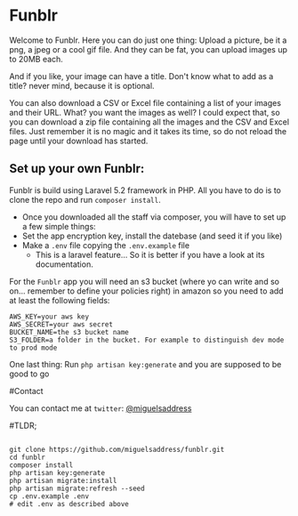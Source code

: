# Funblr

Welcome to Funblr. Here you can do just one thing: Upload a picture, be it a png, a jpeg or a cool gif file.
And they can be fat, you can upload images up to 20MB each.

And if you like, your image can have a title. Don't know what to add as a title? never mind, because it is optional.

You can also download a CSV or Excel file containing a list of your images and their URL. 
What? you want the images as well? I could expect that, so you can download a zip file containing all the images and the CSV and Excel files.
Just remember it is no magic and it takes its time, so do not reload the page until your download has started.

Set up your own Funblr:
----

Funblr is build using Laravel 5.2 framework in PHP. All you have to do is to clone the repo and run `composer install`.
* Once you downloaded all the staff via composer, you will have to set up a few simple things:
* Set the app encryption key, install the datebase (and seed it if you like)
* Make a `.env` file copying the `.env.example` file
  - This is a laravel feature... So it is better if you have a look at its documentation. 

For the `Funblr` app you will need an s3 bucket (where yo can write and so on... remember to define your policies right) in amazon so you need to add at least the following fields:

````
AWS_KEY=your aws key
AWS_SECRET=your aws secret
BUCKET_NAME=the s3 bucket name
S3_FOLDER=a folder in the bucket. For example to distinguish dev mode to prod mode

````

One last thing: Run `php artisan key:generate` and you are supposed to be good to go

#Contact

You can contact me at `twitter`: [@miguelsaddress](http://twitter.com/miguelsaddress)

#TLDR;

````

git clone https://github.com/miguelsaddress/funblr.git
cd funblr
composer install
php artisan key:generate
php artisan migrate:install
php artisan migrate:refresh --seed 
cp .env.example .env
# edit .env as described above
````


